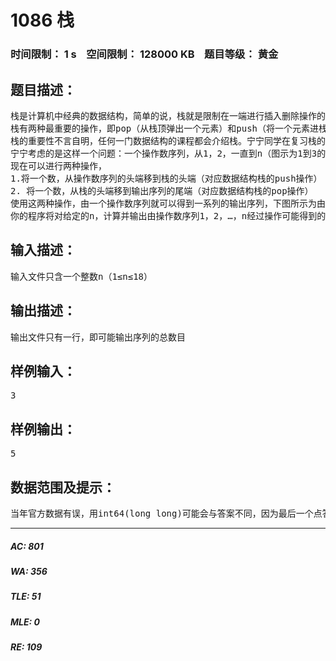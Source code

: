 # 1086 栈   
### 时间限制： 1 s&nbsp;&nbsp;&nbsp;&nbsp;空间限制： 128000 KB&nbsp;&nbsp;&nbsp;&nbsp;题目等级： 黄金  
## 题目描述：  

<pre>
栈是计算机中经典的数据结构，简单的说，栈就是限制在一端进行插入删除操作的线性表。
栈有两种最重要的操作，即pop（从栈顶弹出一个元素）和push（将一个元素进栈）。
栈的重要性不言自明，任何一门数据结构的课程都会介绍栈。宁宁同学在复习栈的基本概念时，想到了一个书上没有讲过的问题，而他自己无法给出答案，所以需要你的帮忙
宁宁考虑的是这样一个问题：一个操作数序列，从1，2，一直到n（图示为1到3的情况），栈A的深度大于n。
现在可以进行两种操作，
1.将一个数，从操作数序列的头端移到栈的头端（对应数据结构栈的push操作）
2. 将一个数，从栈的头端移到输出序列的尾端（对应数据结构栈的pop操作）
使用这两种操作，由一个操作数序列就可以得到一系列的输出序列，下图所示为由1 2 3生成序列2 3 1的过程。（原始状态如上图所示） 。
你的程序将对给定的n，计算并输出由操作数序列1，2，…，n经过操作可能得到的输出序列的总数。
</pre>
  
  
## 输入描述：  

<pre>
输入文件只含一个整数n（1≤n≤18）
</pre>
  
  
## 输出描述：  

<pre>
输出文件只有一行，即可能输出序列的总数目
</pre>
  
  
## 样例输入：  

<pre>
3
</pre>
  
  
## 样例输出：  

<pre>
5
</pre>
  
  
## 数据范围及提示：  

<pre>
当年官方数据有误，用int64(long long)可能会与答案不同，因为最后一个点答案溢出longint的。上传的数据是官方数据。
</pre>
  
  
***  

##### AC: 801  
##### WA: 356  
##### TLE: 51  
##### MLE: 0  
##### RE: 109  
